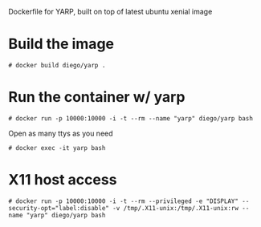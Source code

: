 Dockerfile for YARP, built on top of latest ubuntu xenial image

# Build the image
```
# docker build diego/yarp .
```

# Run the container w/ yarp
```
# docker run -p 10000:10000 -i -t --rm --name "yarp" diego/yarp bash
```
Open as many ttys as you need
```
# docker exec -it yarp bash
```

# X11 host access
```
# docker run -p 10000:10000 -i -t --rm --privileged -e "DISPLAY" --security-opt="label:disable" -v /tmp/.X11-unix:/tmp/.X11-unix:rw --name "yarp" diego/yarp bash
```
